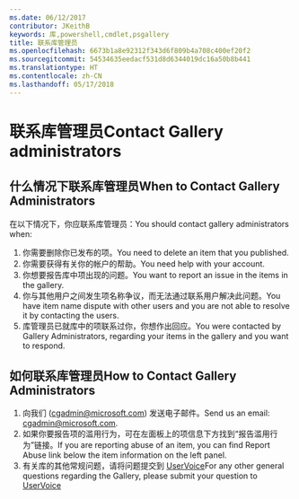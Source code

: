 ```yaml
---
ms.date: 06/12/2017
contributor: JKeithB
keywords: 库,powershell,cmdlet,psgallery
title: 联系库管理员
ms.openlocfilehash: 6673b1a8e92312f343d6f809b4a708c400ef20f2
ms.sourcegitcommit: 54534635eedacf531d8d6344019dc16a50b8b441
ms.translationtype: HT
ms.contentlocale: zh-CN
ms.lasthandoff: 05/17/2018
---
```

# <a name="contact-gallery-administrators"></a><span data-ttu-id="fc528-103">联系库管理员</span><span class="sxs-lookup"><span data-stu-id="fc528-103">Contact Gallery administrators</span></span>

## <a name="when-to-contact-gallery-administrators"></a><span data-ttu-id="fc528-104">什么情况下联系库管理员</span><span class="sxs-lookup"><span data-stu-id="fc528-104">When to Contact Gallery Administrators</span></span>

<span data-ttu-id="fc528-105">在以下情况下，你应联系库管理员：</span><span class="sxs-lookup"><span data-stu-id="fc528-105">You should contact gallery administrators when:</span></span>

1. <span data-ttu-id="fc528-106">你需要删除你已发布的项。</span><span class="sxs-lookup"><span data-stu-id="fc528-106">You need to delete an item that you published.</span></span>
2. <span data-ttu-id="fc528-107">你需要获得有关你的帐户的帮助。</span><span class="sxs-lookup"><span data-stu-id="fc528-107">You need help with your account.</span></span>
3. <span data-ttu-id="fc528-108">你想要报告库中项出现的问题。</span><span class="sxs-lookup"><span data-stu-id="fc528-108">You want to report an issue in the items in the gallery.</span></span>
4. <span data-ttu-id="fc528-109">你与其他用户之间发生项名称争议，而无法通过联系用户解决此问题。</span><span class="sxs-lookup"><span data-stu-id="fc528-109">You have item name dispute with other users and you are not able to resolve it by contacting the users.</span></span>
5. <span data-ttu-id="fc528-110">库管理员已就库中的项联系过你，你想作出回应。</span><span class="sxs-lookup"><span data-stu-id="fc528-110">You were contacted by Gallery Administrators, regarding your items in the gallery and you want to respond.</span></span>

## <a name="how-to-contact-gallery-administrators"></a><span data-ttu-id="fc528-111">如何联系库管理员</span><span class="sxs-lookup"><span data-stu-id="fc528-111">How to Contact Gallery Administrators</span></span>

1. <span data-ttu-id="fc528-112">向我们 (cgadmin@microsoft.com) 发送电子邮件。</span><span class="sxs-lookup"><span data-stu-id="fc528-112">Send us an email: cgadmin@microsoft.com.</span></span>
2. <span data-ttu-id="fc528-113">如果你要报告项的滥用行为，可在左面板上的项信息下方找到“报告滥用行为”链接。</span><span class="sxs-lookup"><span data-stu-id="fc528-113">If you are reporting abuse of an item, you can find Report Abuse link below the item information on the left panel.</span></span>
3. <span data-ttu-id="fc528-114">有关库的其他常规问题，请将问题提交到 [UserVoice](http://windowsserver.uservoice.com/forums/301869-powershell)</span><span class="sxs-lookup"><span data-stu-id="fc528-114">For any other general questions regarding the Gallery, please submit your question to [UserVoice](http://windowsserver.uservoice.com/forums/301869-powershell)</span></span>